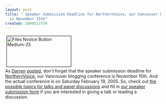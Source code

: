 ```yaml
---
layout: post
title: " Speaker Submission Deadline for NorthernVoice, our Vancouver blogging conference,
  is November 15th"
created: 1099513759
---
```

<p>
<a href="http://www.rolandtanglao.com/images/_files_nvoice_button_medium-25.gif" onclick="window.open('http://www.rolandtanglao.com/images/_files_nvoice_button_medium-25.gif','popup','width=125,height=60,scrollbars=no,resizable=yes,toolbar=no,directories=no,location=no,menubar=no,status=yes,left=0,top=0');return false"><img src="http://www.rolandtanglao.com/images/_files_nvoice_button_medium-25-tm.jpg" height="100" width="208" border="1" hspace="4" vspace="4" alt=" Files Nvoice Button Medium-25" title=" Files Nvoice Button Medium-25" /></a>
<br />As <a href="http://www.darrenbarefoot.com/">Darren</a> <a href="http://www.northernvoice.ca/node/view/46">posted</a>, don't forget that the speaker submission deadline for <a href="http://www.northernvoice.ca/">NorthernVoice</a>, our Vancouver  blogging conference is November 15th.  And the actual conference is on Saturday February 19, 2005.  So, check out <a href="http://www.northernvoice.ca/speakers">the possible topics for talks and panel discussions</a> and fill in <a href="http://www.northernvoice.ca/speaker-submission">our speaker submission form</a> if you are interested in giving a talk or leading a discussion.
</p>

